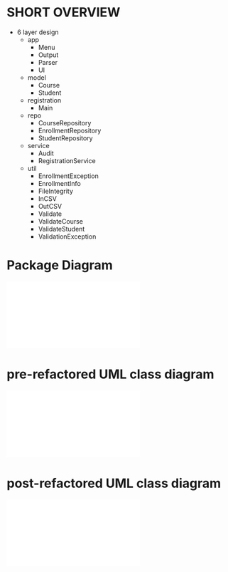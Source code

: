 # SHORT OVERVIEW
- 6 layer design
  - app
    - Menu
    - Output
    - Parser
    - UI
  - model
    - Course
    - Student
  - registration
    - Main
  - repo
    - CourseRepository
    - EnrollmentRepository
    - StudentRepository
  - service
    - Audit
    - RegistrationService
  - util
    - EnrollmentException
    - EnrollmentInfo
    - FileIntegrity
    - InCSV
    - OutCSV
    - Validate
    - ValidateCourse
    - ValidateStudent
    - ValidationException
    
# Package Diagram
![Package Diagram](images/Before%20class%20diagram.pdf)

# pre-refactored UML class diagram
![pre-refactored UML class diagram](images/filename.pdf)

# post-refactored UML class diagram
![post-refactored UML class diagram](images/filename.pdf)
